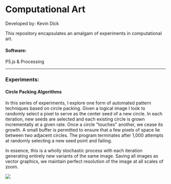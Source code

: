 # Computational Art

Developed by: Kevin Dick

This repository encapsulates an amalgam of experiments in computational art.

#### Software:
P5.js & Processing

---
### Experiments:

#### Circle Packing Algorithms
In this series of experiments, I explore one form of automated pattern techniques based on circle packing. Given a logical image I look to randomly select a pixel to serve as the center seed of a new circle. In each iteration, new seeds are selected and each existing circle is grown incrementally at a given rate. Once a circle "touches" another, we cease its growth. A small buffer is permitted to ensure that a few pixels of space lie between two adjacent circles. The program terminates after 1,000 attempts at randomly selecting a new seed point and failing. 

In essence, this is a wholly stochastic process with each iteration generating entirely new variants of the same image. Saving all images as vector graphics, we maintain perfect resolution of the image at all scales of zoom.

[![](https://j.gifs.com/GvZzGL.gif)](https://youtu.be/QRoSSNxVaiQ)
